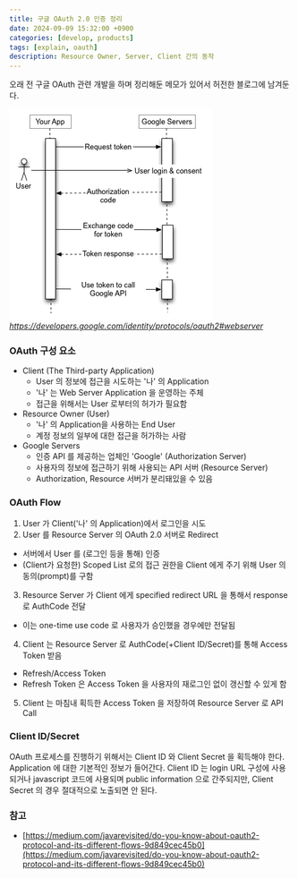 ```yaml
---
title: 구글 OAuth 2.0 인증 정리
date: 2024-09-09 15:32:00 +0900
categories: [develop, products]
tags: [explain, oauth]
description: Resource Owner, Server, Client 간의 동작
---
```


오래 전 구글 OAuth 관련 개발을 하며 정리해둔 메모가 있어서 허전한 블로그에 남겨둔다.

![img-description](/assets/img/google_oauth.png)
_https://developers.google.com/identity/protocols/oauth2#webserver_


### OAuth 구성 요소
- Client (The Third-party Application)
  - User 의 정보에 접근을 시도하는 '나' 의 Application
  - '나' 는 Web Server Application 을 운영하는 주체
  - 접근을 위해서는 User 로부터의 허가가 필요함
- Resource Owner (User)
  - '나' 의 Application을 사용하는 End User
  - 계정 정보의 일부에 대한 접근을 허가하는 사람
- Google Servers
  - 인증 API 를 제공하는 업체인 'Google' (Authorization Server)
  - 사용자의 정보에 접근하기 위해 사용되는 API 서버 (Resource Server)
  - Authorization, Resource 서버가 분리돼있을 수 있음

### OAuth Flow 
1. User 가 Client('나' 의 Application)에서 로그인을 시도
2. User 를 Resource Server 의 OAuth 2.0 서버로 Redirect
  - 서버에서 User 를 (로그인 등을 통해) 인증
  - (Client가 요청한) Scoped List 로의 접근 권한을 Client 에게 주기 위해 User 의 동의(prompt)를 구함
3. Resource Server 가 Client 에게 specified redirect URL 을 통해서 response 로 AuthCode 전달
  - 이는 one-time use code 로 사용자가 승인했을 경우에만 전달됨
4. Client 는 Resource Server 로 AuthCode(+Client ID/Secret)를 통해 Access Token 받음
  - Refresh/Access Token
  - Refresh Token 은 Access Token 을 사용자의 재로그인 없이 갱신할 수 있게 함
5. Client 는 마침내 획득한 Access Token 을 저장하여 Resource Server 로 API Call

### Client ID/Secret
OAuth 프로세스를 진행하기 위해서는 Client ID 와 Client Secret 을 획득해야 한다. Application 에 대한 기본적인 정보가 들어간다. Client ID 는 login URL 구성에 사용되거나 javascript 코드에 사용되며 public information 으로 간주되지만, Client Secret 의 경우 절대적으로 노출되면 안 된다.

### 참고
- [https://medium.com/javarevisited/do-you-know-about-oauth2-protocol-and-its-different-flows-9d849cec45b0](https://medium.com/javarevisited/do-you-know-about-oauth2-protocol-and-its-different-flows-9d849cec45b0)

